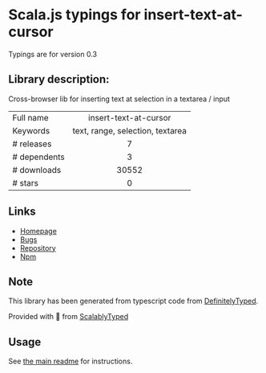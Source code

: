 
# Scala.js typings for insert-text-at-cursor

Typings are for version 0.3

## Library description:
Cross-browser lib for inserting text at selection in a textarea / input

|                    |                 |
| ------------------ | :-------------: |
| Full name          | insert-text-at-cursor |
| Keywords           | text, range, selection, textarea |
| # releases         | 7 |
| # dependents       | 3 |
| # downloads        | 30552 |
| # stars            | 0 |

## Links
- [Homepage](https://github.com/grassator/insert-text-at-cursor#readme)
- [Bugs](https://github.com/grassator/insert-text-at-cursor/issues)
- [Repository](https://github.com/grassator/insert-text-at-cursor)
- [Npm](https://www.npmjs.com/package/insert-text-at-cursor)
    


## Note
This library has been generated from typescript code from [DefinitelyTyped](https://definitelytyped.org).

Provided with :purple_heart: from [ScalablyTyped](https://github.com/oyvindberg/ScalablyTyped)

## Usage
See [the main readme](../../readme.md) for instructions.


